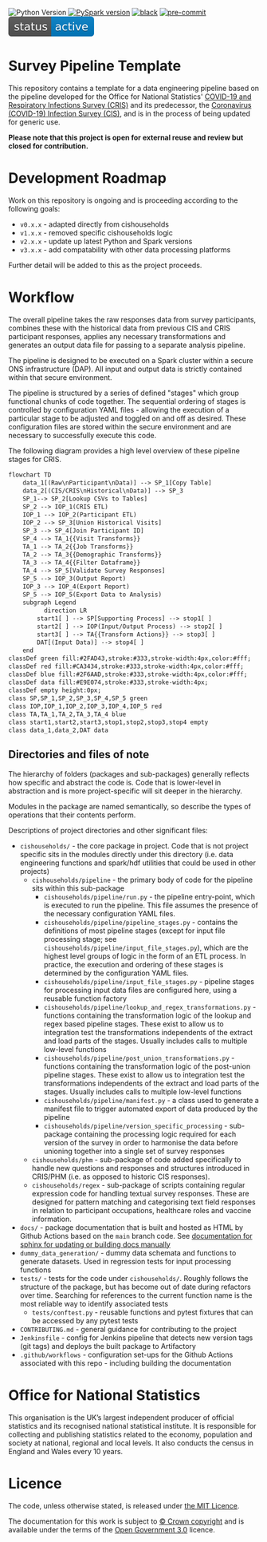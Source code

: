 ![Python Version](https://img.shields.io/badge/Python-3.6.8-blue.svg)
[![PySpark version](https://img.shields.io/badge/PySpark-2.4-blue)](https://spark.apache.org/docs/latest/api/python/)
[![black](https://img.shields.io/badge/code%20style-black-000000.svg)](https://github.com/ambv/black)
[![pre-commit](https://img.shields.io/badge/pre--commit-enabled-brightgreen?logo=pre-commit&logoColor=white)](https://github.com/pre-commit/pre-commit)
[![status: active](https://github.com/GIScience/badges/raw/master/status/active.svg)](https://github.com/GIScience/badges#active)

# Survey Pipeline Template

This repository contains a template for a data engineering pipeline based on the pipeline developed for the Office for National Statistics' [COVID-19 and Respiratory Infections Survey (CRIS)](https://www.ons.gov.uk/surveys/informationforhouseholdsandindividuals/householdandindividualsurveys/covid19andrespiratoryinfectionssurveycris/aboutthestudy) and its predecessor, the [Coronavirus (COVID-19) Infection Survey (CIS)](https://www.ons.gov.uk/peoplepopulationandcommunity/healthandsocialcare/conditionsanddiseases/bulletins/coronaviruscovid19infectionsurveypilot/previousReleases), and is in the process of being updated for generic use.

**Please note that this project is open for external reuse and review but closed for contribution.**

# Development Roadmap

Work on this repository is ongoing and is proceeding according to the following goals:

* `v0.x.x` - adapted directly from cishouseholds
* `v1.x.x` - removed specific cishouseholds logic
* `v2.x.x` - update up latest Python and Spark versions
* `v3.x.x` - add compatability with other data processing platforms

Further detail will be added to this as the project proceeds.

# Workflow

The overall pipeline takes the raw responses data from survey participants, combines these with the historical data from previous CIS and CRIS participant responses, applies any necessary transformations and generates an output data file for passing to a separate analysis pipeline.

The pipeline is designed to be executed on a Spark cluster within a secure ONS infrastructure (DAP). All input and output data is strictly contained within that secure environment.

The pipeline is structured by a series of defined "stages" which group functional chunks of code together. The sequential ordering of stages is controlled by configuration YAML files - allowing the execution of a particular stage to be adjusted and toggled on and off as desired. These configuration files are stored within the secure environment and are necessary to successfully execute this code.

The following diagram provides a high level overview of these pipeline stages for CRIS.

```mermaid
flowchart TD
    data_1[(Raw\nParticipant\nData)] --> SP_1[Copy Table]
    data_2[(CIS/CRIS\nHistorical\nData)] --> SP_3
    SP_1--> SP_2[Lookup CSVs to Tables]
    SP_2 --> IOP_1(CRIS ETL)
    IOP_1 --> IOP_2(Participant ETL)
    IOP_2 --> SP_3[Union Historical Visits]
    SP_3 --> SP_4[Join Participant ID]
    SP_4 --> TA_1{{Visit Transforms}}
    TA_1 --> TA_2{{Job Transforms}}
    TA_2 --> TA_3{{Demographic Transforms}}
    TA_3 --> TA_4{{Filter Dataframe}}
    TA_4 --> SP_5[Validate Survey Responses]
    SP_5 --> IOP_3(Output Report)
    IOP_3 --> IOP_4(Export Report)
    SP_5 --> IOP_5(Export Data to Analysis)
    subgraph Legend
          direction LR
        start1[ ] --> SP[Supporting Process] --> stop1[ ]
        start2[ ] --> IOP(Input/Output Process) --> stop2[ ]
        start3[ ] --> TA{{Transform Actions}} --> stop3[ ]
        DAT[(Input Data)] --> stop4[ ]
    end
classDef green fill:#2FAD43,stroke:#333,stroke-width:4px,color:#fff;
classDef red fill:#CA3434,stroke:#333,stroke-width:4px,color:#fff;
classDef blue fill:#2F6AAD,stroke:#333,stroke-width:4px,color:#fff;
classDef data fill:#E9E074,stroke:#333,stroke-width:4px;
classDef empty height:0px;
class SP,SP_1,SP_2,SP_3,SP_4,SP_5 green
class IOP,IOP_1,IOP_2,IOP_3,IOP_4,IOP_5 red
class TA,TA_1,TA_2,TA_3,TA_4 blue
class start1,start2,start3,stop1,stop2,stop3,stop4 empty
class data_1,data_2,DAT data
```

## Directories and files of note

The hierarchy of folders (packages and sub-packages) generally reflects how specific and abstract the code is. Code that is lower-level in abstraction and is more project-specific will sit deeper in the hierarchy.

Modules in the package are named semantically, so describe the types of operations that their contents perform.

Descriptions of project directories and other significant files:
* `cishouseholds/` - the core package in project. Code that is not project specific sits in the modules directly under this directory (i.e. data engineering functions and spark/hdf utilities that could be used in other projects)
    * `cishouseholds/pipeline` - the primary body of code for the pipeline sits within this sub-package
        * `cishouseholds/pipeline/run.py` - the pipeline entry-point, which is executed to run the pipeline. This file assumes the presence of the necessary configuration YAML files.
        * `cishouseholds/pipeline/pipeline_stages.py` - contains the definitions of most pipeline stages (except for input file processing stage; see `cishouseholds/pipeline/input_file_stages.py`), which are the highest level groups of logic in the form of an ETL process. In practice, the execution and ordering of these stages is determined by the configuration YAML files.
        * `cishouseholds/pipeline/input_file_stages.py` - pipeline stages for processing input data files are configured here, using a reusable function factory
        * `cishouseholds/pipeline/lookup_and_regex_transformations.py` - functions containing the transformation logic of the lookup and regex based pipeline stages. These exist to allow us to integration test the transformations independents of the extract and load parts of the stages. Usually includes calls to multiple low-level functions
        * `cishouseholds/pipeline/post_union_transformations.py` - functions containing the transformation logic of the post-union pipeline stages. These exist to allow us to integration test the transformations independents of the extract and load parts of the stages. Usually includes calls to multiple low-level functions
        * `cishouseholds/pipeline/manifest.py` - a class used to generate a manifest file to trigger automated export of data produced by the pipeline
        * `cishouseholds/pipeline/version_specific_processing` - sub-package containing the processing logic required for each version of the survey in order to harmonise the data before unioning together into a single set of survey responses
    * `cishouseholds/phm` - sub-package of code added specifically to handle new questions and responses and structures introduced in CRIS/PHM (i.e. as opposed to historic CIS responses).
    * `cishouseholds/regex` - sub-package of scripts containing regular expression code for handling textual survey responses. These are designed for pattern matching and categorising text field responses in relation to participant occupations, healthcare roles and vaccine information.
* `docs/` - package documentation that is built and hosted as HTML by Github Actions based on the `main` branch code. See [documentation for sphinx for updating or building docs manually](https://www.sphinx-doc.org/en/master/)
* `dummy_data_generation/` - dummy data schemata and functions to generate datasets. Used in regression tests for input processing functions
* `tests/` - tests for the code under `cishouseholds/`. Roughly follows the structure of the package, but has become out of date during refactors over time. Searching for references to the current function name is the most reliable way to identify associated tests
    * `tests/conftest.py` - reusable functions and pytest fixtures that can be accessed by any pytest tests
* `CONTRIBUTING.md` - general guidance for contributing to the project
* `Jenkinsfile` - config for Jenkins pipeline that detects new version tags (git tags) and deploys the built package to Artifactory
* `.github/workflows` - configuration set-ups for the Github Actions associated with this repo - including building the documentation

# Office for National Statistics

This organisation is the UK’s largest independent producer of official statistics and its recognised national statistical institute. It is responsible for collecting and publishing statistics related to the economy, population and society at national, regional and local levels. It also conducts the census in England and Wales every 10 years.

# Licence

<!-- Unless stated otherwise, the codebase is released under [the MIT Licence][mit]. -->

The code, unless otherwise stated, is released under [the MIT Licence][mit].

The documentation for this work is subject to [© Crown copyright][copyright] and is available under the terms of the [Open Government 3.0][ogl] licence.

[mit]: LICENCE
[copyright]: http://www.nationalarchives.gov.uk/information-management/re-using-public-sector-information/uk-government-licensing-framework/crown-copyright/
[ogl]: http://www.nationalarchives.gov.uk/doc/open-government-licence/version/3/
